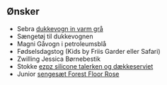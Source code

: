 ## Ønsker

- Sebra [dukkevogn in varm grå](https://www.sebra.dk/produkter/legetoej/dukkevogn-i-trae--warm-grey)
- Sængetøj til dukkevognen
- Magni Gåvogn i petroleumsblå
- Fødselsdagstog (Kids by Friis Garder eller Safari)
- Zwilling Jessica Børnebestik
- Stokke [ezpz silicone talerken og dækkeserviet](https://www.stokke.com/DNK/da-dk/tilbeh%C3%B8r/5389.html)
- Junior [sengesæt Forest Floor Rose](https://filibabba.dk/shop/sovetid/junior-sengetoj/junior-sengesaet-forest-floor-rose-fi-ffr002.html)
